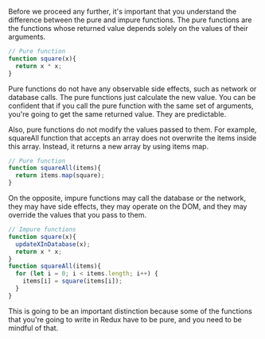 Before we proceed any further, it's important that you understand the difference between the pure and impure functions. The pure functions are the functions whose returned value depends solely on the values of their arguments.

``` javascript
// Pure function
function square(x){
  return x * x;
}
```

Pure functions do not have any observable side effects, such as network or database calls. The pure functions just calculate the new value. You can be confident that if you call the pure function with the same set of arguments, you're going to get the same returned value. They are predictable.

Also, pure functions do not modify the values passed to them. For example, squareAll function that accepts an array does not overwrite the items inside this array. Instead, it returns a new array by using items map.

``` javascript
// Pure function
function squareAll(items){
  return items.map(square);
}
```

On the opposite, impure functions may call the database or the network, they may have side effects, they may operate on the DOM, and they may override the values that you pass to them.

``` javascript
// Impure functions
function square(x){
  updateXInDatabase(x);
  return x * x;
}
function squareAll(items){
  for (let i = 0; i < items.length; i++) {
    items[i] = square(items[i]);
  }
}
```

This is going to be an important distinction because some of the functions that you're going to write in Redux have to be pure, and you need to be mindful of that.
